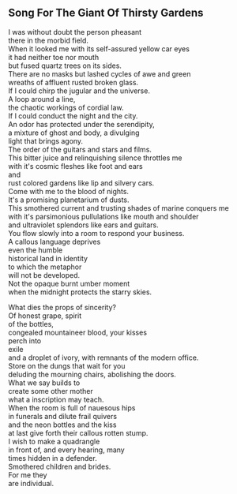 Song For The Giant Of Thirsty Gardens
-------------------------------------
I was without doubt the person pheasant  
there in the morbid field.  
When it looked me with its self-assured yellow car eyes  
it had neither toe nor mouth  
but fused quartz trees on its sides.  
There are no masks but lashed cycles of awe and green  
wreaths of affluent rusted broken glass.  
If I could chirp the jugular and the universe.  
A loop around a line,  
the chaotic workings of cordial law.  
If I could conduct the night and the city.  
An odor has protected under the serendipity,  
a mixture of ghost and body, a divulging  
light that brings agony.  
The order of the guitars and stars and films.  
This bitter juice and relinquishing silence throttles me  
with it's cosmic fleshes like foot and ears  
and  
rust colored gardens like lip and silvery cars.  
Come with me to the blood of nights.  
It's a promising planetarium of dusts.  
This smothered current and trusting shades of marine conquers me  
with it's parsimonious pullulations like mouth and shoulder  
and ultraviolet splendors like ears and guitars.  
You flow slowly into a room to respond your business.  
A callous language deprives  
even the humble  
historical land in identity  
to which the metaphor  
will not be developed.  
Not the opaque burnt umber moment  
when the midnight protects the starry skies.  
  
What dies the props of sincerity?  
Of honest grape, spirit  
of the bottles,  
congealed mountaineer blood, your kisses  
perch into  
exile  
and a droplet of ivory, with remnants of the modern office.  
Store on the dungs that wait for you  
deluding the mourning chairs, abolishing the doors.  
What we say builds to  
create some other mother  
what a inscription may teach.  
When the room is full of nauesous hips  
in funerals and dilute frail quivers  
and the neon bottles and the kiss  
at last give forth their callous rotten stump.  
I wish to make a quadrangle  
in front of, and every hearing, many  
times hidden in a defender.  
Smothered children and brides.  
For me they  
are individual.  
